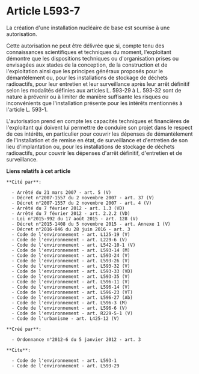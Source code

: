 # Article L593-7

La création d'une installation nucléaire de base est soumise à une autorisation. 

Cette autorisation ne peut être délivrée que si, compte tenu des connaissances scientifiques et techniques du moment,
l'exploitant démontre que les dispositions techniques ou d'organisation prises ou envisagées aux stades de la conception, de
la construction et de l'exploitation ainsi que les principes généraux proposés pour le démantèlement ou, pour les
installations de stockage de déchets radioactifs, pour leur entretien et leur surveillance après leur arrêt définitif selon
les modalités définies aux articles L. 593-29 à L. 593-32 sont de nature à prévenir ou à limiter de manière suffisante les
risques ou inconvénients que l'installation présente pour les intérêts mentionnés à l'article L. 593-1. 

L'autorisation prend en compte les capacités techniques et financières de l'exploitant qui doivent lui permettre de conduire
son projet dans le respect de ces intérêts, en particulier pour couvrir les dépenses de démantèlement de l'installation et de
remise en état, de surveillance et d'entretien de son lieu d'implantation ou, pour les installations de stockage de déchets
radioactifs, pour couvrir les dépenses d'arrêt définitif, d'entretien et de surveillance.

**Liens relatifs à cet article**

	**Cité par**:

	  - Arrêté du 21 mars 2007 - art. 5 (V)
	  - Décret n°2007-1557 du 2 novembre 2007 - art. 37 (V)
	  - Décret n°2007-1557 du 2 novembre 2007 - art. 4 (V)
	  - Arrêté du 7 février 2012 - art. 1.3 (VD)
	  - Arrêté du 7 février 2012 - art. 2.2.2 (VD)
	  - Loi n°2015-992 du 17 août 2015 - art. 128 (V)
	  - Décret n°2015-1408 du 5 novembre 2015 - art. Annexe 1 (V)
	  - Décret n°2016-846 du 28 juin 2016 - art. 3
	  - Code de l'environnement - art. L125-19 (V)
	  - Code de l'environnement - art. L229-6 (V)
	  - Code de l'environnement - art. L542-10-1 (V)
	  - Code de l'environnement - art. L593-14 (M)
	  - Code de l'environnement - art. L593-24 (V)
	  - Code de l'environnement - art. L593-26 (V)
	  - Code de l'environnement - art. L593-32 (V)
	  - Code de l'environnement - art. L593-33 (VD)
	  - Code de l'environnement - art. L593-35 (V)
	  - Code de l'environnement - art. L596-11 (V)
	  - Code de l'environnement - art. L596-14 (V)
	  - Code de l'environnement - art. L596-23 (VT)
	  - Code de l'environnement - art. L596-27 (Ab)
	  - Code de l'environnement - art. L596-3 (M)
	  - Code de l'environnement - art. L596-6 (V)
	  - Code de l'environnement - art. R229-5-1 (V)
	  - Code de l'urbanisme - art. L425-12 (V)

	**Créé par**:

	  - Ordonnance n°2012-6 du 5 janvier 2012 - art. 3

	**Cite**:

	  - Code de l'environnement - art. L593-1
	  - Code de l'environnement - art. L593-29
